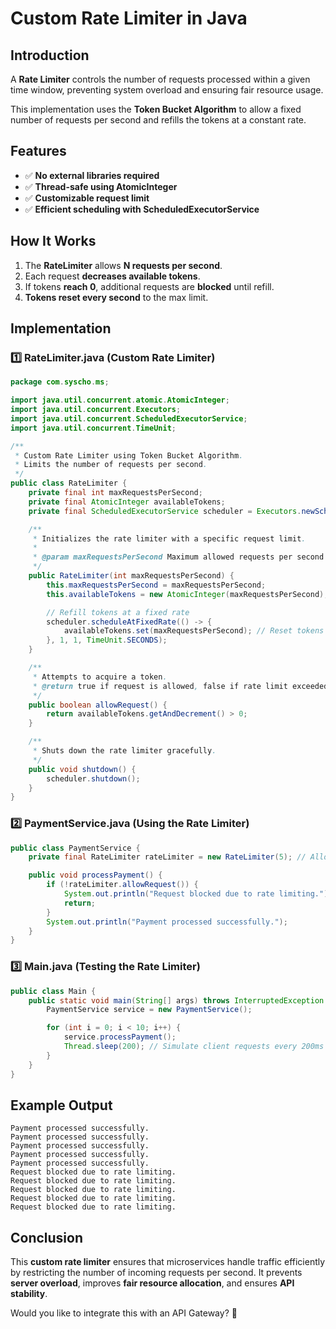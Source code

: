 # Custom Rate Limiter in Java

## Introduction
A **Rate Limiter** controls the number of requests processed within a given time window, preventing system overload and ensuring fair resource usage.

This implementation uses the **Token Bucket Algorithm** to allow a fixed number of requests per second and refills the tokens at a constant rate.

## Features
- ✅ **No external libraries required**
- ✅ **Thread-safe using AtomicInteger**
- ✅ **Customizable request limit**
- ✅ **Efficient scheduling with ScheduledExecutorService**

## How It Works
1. The **RateLimiter** allows **N requests per second**.
2. Each request **decreases available tokens**.
3. If tokens **reach 0**, additional requests are **blocked** until refill.
4. **Tokens reset every second** to the max limit.

## Implementation

### 1️⃣ **RateLimiter.java** (Custom Rate Limiter)
```java
package com.syscho.ms;

import java.util.concurrent.atomic.AtomicInteger;
import java.util.concurrent.Executors;
import java.util.concurrent.ScheduledExecutorService;
import java.util.concurrent.TimeUnit;

/**
 * Custom Rate Limiter using Token Bucket Algorithm.
 * Limits the number of requests per second.
 */
public class RateLimiter {
    private final int maxRequestsPerSecond;
    private final AtomicInteger availableTokens;
    private final ScheduledExecutorService scheduler = Executors.newScheduledThreadPool(1);

    /**
     * Initializes the rate limiter with a specific request limit.
     *
     * @param maxRequestsPerSecond Maximum allowed requests per second
     */
    public RateLimiter(int maxRequestsPerSecond) {
        this.maxRequestsPerSecond = maxRequestsPerSecond;
        this.availableTokens = new AtomicInteger(maxRequestsPerSecond);

        // Refill tokens at a fixed rate
        scheduler.scheduleAtFixedRate(() -> {
            availableTokens.set(maxRequestsPerSecond); // Reset tokens every second
        }, 1, 1, TimeUnit.SECONDS);
    }

    /**
     * Attempts to acquire a token.
     * @return true if request is allowed, false if rate limit exceeded.
     */
    public boolean allowRequest() {
        return availableTokens.getAndDecrement() > 0;
    }

    /**
     * Shuts down the rate limiter gracefully.
     */
    public void shutdown() {
        scheduler.shutdown();
    }
}
```

### 2️⃣ **PaymentService.java** (Using the Rate Limiter)
```java
public class PaymentService {
    private final RateLimiter rateLimiter = new RateLimiter(5); // Allow 5 requests per second

    public void processPayment() {
        if (!rateLimiter.allowRequest()) {
            System.out.println("Request blocked due to rate limiting.");
            return;
        }
        System.out.println("Payment processed successfully.");
    }
}
```

### 3️⃣ **Main.java** (Testing the Rate Limiter)
```java
public class Main {
    public static void main(String[] args) throws InterruptedException {
        PaymentService service = new PaymentService();

        for (int i = 0; i < 10; i++) {
            service.processPayment();
            Thread.sleep(200); // Simulate client requests every 200ms
        }
    }
}
```

## Example Output
```
Payment processed successfully.
Payment processed successfully.
Payment processed successfully.
Payment processed successfully.
Payment processed successfully.
Request blocked due to rate limiting.
Request blocked due to rate limiting.
Request blocked due to rate limiting.
Request blocked due to rate limiting.
Request blocked due to rate limiting.
```

## Conclusion
This **custom rate limiter** ensures that microservices handle traffic efficiently by restricting the number of incoming requests per second. It prevents **server overload**, improves **fair resource allocation**, and ensures **API stability**.

Would you like to integrate this with an API Gateway? 🚀

